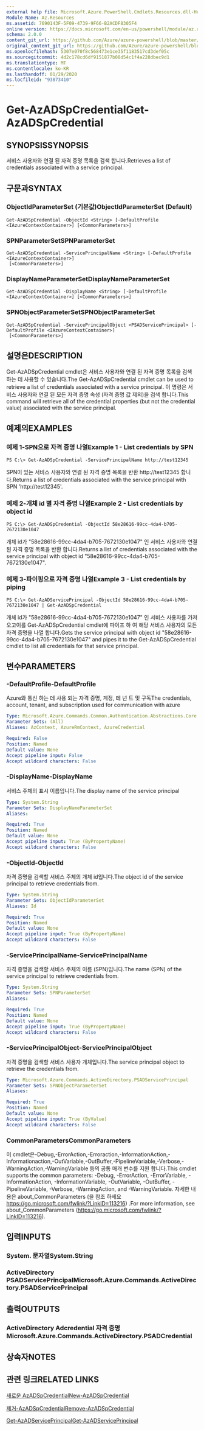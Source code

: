 ```yaml
---
external help file: Microsoft.Azure.PowerShell.Cmdlets.Resources.dll-Help.xml
Module Name: Az.Resources
ms.assetid: 7690143F-5F09-4739-9F66-B2ACDF8305F4
online version: https://docs.microsoft.com/en-us/powershell/module/az.resources/get-azadspcredential
schema: 2.0.0
content_git_url: https://github.com/Azure/azure-powershell/blob/master/src/Resources/Resources/help/Get-AzADSpCredential.md
original_content_git_url: https://github.com/Azure/azure-powershell/blob/master/src/Resources/Resources/help/Get-AzADSpCredential.md
ms.openlocfilehash: 5307e070f8c568473e1ce35f1183517cd3def05c
ms.sourcegitcommit: 4d2c178cd6df9151877b08d54c1f4a228dbec9d1
ms.translationtype: MT
ms.contentlocale: ko-KR
ms.lasthandoff: 01/29/2020
ms.locfileid: "93873410"
---
```

# <span data-ttu-id="417b0-101">Get-AzADSpCredential</span><span class="sxs-lookup"><span data-stu-id="417b0-101">Get-AzADSpCredential</span></span>

## <span data-ttu-id="417b0-102">SYNOPSIS</span><span class="sxs-lookup"><span data-stu-id="417b0-102">SYNOPSIS</span></span>
<span data-ttu-id="417b0-103">서비스 사용자와 연결 된 자격 증명 목록을 검색 합니다.</span><span class="sxs-lookup"><span data-stu-id="417b0-103">Retrieves a list of credentials associated with a service principal.</span></span>

## <span data-ttu-id="417b0-104">구문과</span><span class="sxs-lookup"><span data-stu-id="417b0-104">SYNTAX</span></span>

### <span data-ttu-id="417b0-105">ObjectIdParameterSet (기본값)</span><span class="sxs-lookup"><span data-stu-id="417b0-105">ObjectIdParameterSet (Default)</span></span>
```
Get-AzADSpCredential -ObjectId <String> [-DefaultProfile <IAzureContextContainer>] [<CommonParameters>]
```

### <span data-ttu-id="417b0-106">SPNParameterSet</span><span class="sxs-lookup"><span data-stu-id="417b0-106">SPNParameterSet</span></span>
```
Get-AzADSpCredential -ServicePrincipalName <String> [-DefaultProfile <IAzureContextContainer>]
 [<CommonParameters>]
```

### <span data-ttu-id="417b0-107">DisplayNameParameterSet</span><span class="sxs-lookup"><span data-stu-id="417b0-107">DisplayNameParameterSet</span></span>
```
Get-AzADSpCredential -DisplayName <String> [-DefaultProfile <IAzureContextContainer>] [<CommonParameters>]
```

### <span data-ttu-id="417b0-108">SPNObjectParameterSet</span><span class="sxs-lookup"><span data-stu-id="417b0-108">SPNObjectParameterSet</span></span>
```
Get-AzADSpCredential -ServicePrincipalObject <PSADServicePrincipal> [-DefaultProfile <IAzureContextContainer>]
 [<CommonParameters>]
```

## <span data-ttu-id="417b0-109">설명은</span><span class="sxs-lookup"><span data-stu-id="417b0-109">DESCRIPTION</span></span>
<span data-ttu-id="417b0-110">Get-AzADSpCredential cmdlet은 서비스 사용자와 연결 된 자격 증명 목록을 검색 하는 데 사용할 수 있습니다.</span><span class="sxs-lookup"><span data-stu-id="417b0-110">The Get-AzADSpCredential cmdlet can be used to retrieve a list of credentials associated with a service principal.</span></span>
<span data-ttu-id="417b0-111">이 명령은 서비스 사용자와 연결 된 모든 자격 증명 속성 (자격 증명 값 제외)을 검색 합니다.</span><span class="sxs-lookup"><span data-stu-id="417b0-111">This command will retrieve all of the credential properties (but not the credential value) associated with the service principal.</span></span>

## <span data-ttu-id="417b0-112">예제의</span><span class="sxs-lookup"><span data-stu-id="417b0-112">EXAMPLES</span></span>

### <span data-ttu-id="417b0-113">예제 1-SPN으로 자격 증명 나열</span><span class="sxs-lookup"><span data-stu-id="417b0-113">Example 1 - List credentials by SPN</span></span>

```
PS C:\> Get-AzADSpCredential -ServicePrincipalName http://test12345
```

<span data-ttu-id="417b0-114">SPN이 있는 서비스 사용자와 연결 된 자격 증명 목록을 반환 http://test12345 합니다.</span><span class="sxs-lookup"><span data-stu-id="417b0-114">Returns a list of credentials associated with the service principal with SPN 'http://test12345'.</span></span>

### <span data-ttu-id="417b0-115">예제 2-개체 id 별 자격 증명 나열</span><span class="sxs-lookup"><span data-stu-id="417b0-115">Example 2 - List credentials by object id</span></span>

```
PS C:\> Get-AzADSpCredential -ObjectId 58e28616-99cc-4da4-b705-7672130e1047
```

<span data-ttu-id="417b0-116">개체 id가 "58e28616-99cc-4da4-b705-7672130e1047" 인 서비스 사용자와 연결 된 자격 증명 목록을 반환 합니다.</span><span class="sxs-lookup"><span data-stu-id="417b0-116">Returns a list of credentials associated with the service principal with object id "58e28616-99cc-4da4-b705-7672130e1047".</span></span>

### <span data-ttu-id="417b0-117">예제 3-파이핑으로 자격 증명 나열</span><span class="sxs-lookup"><span data-stu-id="417b0-117">Example 3 - List credentials by piping</span></span>

```
PS C:\> Get-AzADServicePrincipal -ObjectId 58e28616-99cc-4da4-b705-7672130e1047 | Get-AzADSpCredential
```

<span data-ttu-id="417b0-118">개체 id가 "58e28616-99cc-4da4-b705-7672130e1047" 인 서비스 사용자를 가져오고이를 Get-AzADSpCredential cmdlet에 파이프 하 여 해당 서비스 사용자의 모든 자격 증명을 나열 합니다.</span><span class="sxs-lookup"><span data-stu-id="417b0-118">Gets the service principal with object id "58e28616-99cc-4da4-b705-7672130e1047" and pipes it to the Get-AzADSpCredential cmdlet to list all credentials for that service principal.</span></span>

## <span data-ttu-id="417b0-119">변수</span><span class="sxs-lookup"><span data-stu-id="417b0-119">PARAMETERS</span></span>

### <span data-ttu-id="417b0-120">-DefaultProfile</span><span class="sxs-lookup"><span data-stu-id="417b0-120">-DefaultProfile</span></span>
<span data-ttu-id="417b0-121">Azure와 통신 하는 데 사용 되는 자격 증명, 계정, 테 넌 트 및 구독</span><span class="sxs-lookup"><span data-stu-id="417b0-121">The credentials, account, tenant, and subscription used for communication with azure</span></span>

```yaml
Type: Microsoft.Azure.Commands.Common.Authentication.Abstractions.Core.IAzureContextContainer
Parameter Sets: (All)
Aliases: AzContext, AzureRmContext, AzureCredential

Required: False
Position: Named
Default value: None
Accept pipeline input: False
Accept wildcard characters: False
```

### <span data-ttu-id="417b0-122">-DisplayName</span><span class="sxs-lookup"><span data-stu-id="417b0-122">-DisplayName</span></span>
<span data-ttu-id="417b0-123">서비스 주체의 표시 이름입니다.</span><span class="sxs-lookup"><span data-stu-id="417b0-123">The display name of the service principal</span></span>

```yaml
Type: System.String
Parameter Sets: DisplayNameParameterSet
Aliases:

Required: True
Position: Named
Default value: None
Accept pipeline input: True (ByPropertyName)
Accept wildcard characters: False
```

### <span data-ttu-id="417b0-124">-ObjectId</span><span class="sxs-lookup"><span data-stu-id="417b0-124">-ObjectId</span></span>
<span data-ttu-id="417b0-125">자격 증명을 검색할 서비스 주체의 개체 id입니다.</span><span class="sxs-lookup"><span data-stu-id="417b0-125">The object id of the service principal to retrieve credentials from.</span></span>

```yaml
Type: System.String
Parameter Sets: ObjectIdParameterSet
Aliases: Id

Required: True
Position: Named
Default value: None
Accept pipeline input: True (ByPropertyName)
Accept wildcard characters: False
```

### <span data-ttu-id="417b0-126">-ServicePrincipalName</span><span class="sxs-lookup"><span data-stu-id="417b0-126">-ServicePrincipalName</span></span>
<span data-ttu-id="417b0-127">자격 증명을 검색할 서비스 주체의 이름 (SPN)입니다.</span><span class="sxs-lookup"><span data-stu-id="417b0-127">The name (SPN) of the service principal to retrieve credentials from.</span></span>

```yaml
Type: System.String
Parameter Sets: SPNParameterSet
Aliases:

Required: True
Position: Named
Default value: None
Accept pipeline input: True (ByPropertyName)
Accept wildcard characters: False
```

### <span data-ttu-id="417b0-128">-ServicePrincipalObject</span><span class="sxs-lookup"><span data-stu-id="417b0-128">-ServicePrincipalObject</span></span>
<span data-ttu-id="417b0-129">자격 증명을 검색할 서비스 사용자 개체입니다.</span><span class="sxs-lookup"><span data-stu-id="417b0-129">The service principal object to retrieve the credentials from.</span></span>

```yaml
Type: Microsoft.Azure.Commands.ActiveDirectory.PSADServicePrincipal
Parameter Sets: SPNObjectParameterSet
Aliases:

Required: True
Position: Named
Default value: None
Accept pipeline input: True (ByValue)
Accept wildcard characters: False
```

### <span data-ttu-id="417b0-130">CommonParameters</span><span class="sxs-lookup"><span data-stu-id="417b0-130">CommonParameters</span></span>
<span data-ttu-id="417b0-131">이 cmdlet은-Debug,-ErrorAction,-Erroraction,-InformationAction,-Informationaction,-OutVariable,-OutBuffer,-PipelineVariable,-Verbose,-WarningAction,-WarningVariable 등의 공통 매개 변수를 지원 합니다.</span><span class="sxs-lookup"><span data-stu-id="417b0-131">This cmdlet supports the common parameters: -Debug, -ErrorAction, -ErrorVariable, -InformationAction, -InformationVariable, -OutVariable, -OutBuffer, -PipelineVariable, -Verbose, -WarningAction, and -WarningVariable.</span></span> <span data-ttu-id="417b0-132">자세한 내용은 about_CommonParameters (을 참조 하세요 https://go.microsoft.com/fwlink/?LinkID=113216) .</span><span class="sxs-lookup"><span data-stu-id="417b0-132">For more information, see about_CommonParameters (https://go.microsoft.com/fwlink/?LinkID=113216).</span></span>

## <span data-ttu-id="417b0-133">입력</span><span class="sxs-lookup"><span data-stu-id="417b0-133">INPUTS</span></span>

### <span data-ttu-id="417b0-134">System. 문자열</span><span class="sxs-lookup"><span data-stu-id="417b0-134">System.String</span></span>

### <span data-ttu-id="417b0-135">ActiveDirectory PSADServicePrincipal</span><span class="sxs-lookup"><span data-stu-id="417b0-135">Microsoft.Azure.Commands.ActiveDirectory.PSADServicePrincipal</span></span>

## <span data-ttu-id="417b0-136">출력</span><span class="sxs-lookup"><span data-stu-id="417b0-136">OUTPUTS</span></span>

### <span data-ttu-id="417b0-137">ActiveDirectory Adcredential 자격 증명</span><span class="sxs-lookup"><span data-stu-id="417b0-137">Microsoft.Azure.Commands.ActiveDirectory.PSADCredential</span></span>

## <span data-ttu-id="417b0-138">상속자</span><span class="sxs-lookup"><span data-stu-id="417b0-138">NOTES</span></span>

## <span data-ttu-id="417b0-139">관련 링크</span><span class="sxs-lookup"><span data-stu-id="417b0-139">RELATED LINKS</span></span>

[<span data-ttu-id="417b0-140">새로운 AzADSpCredential</span><span class="sxs-lookup"><span data-stu-id="417b0-140">New-AzADSpCredential</span></span>](./New-AzADSpCredential.md)

[<span data-ttu-id="417b0-141">제거-AzADSpCredential</span><span class="sxs-lookup"><span data-stu-id="417b0-141">Remove-AzADSpCredential</span></span>](./Remove-AzADSpCredential.md)

[<span data-ttu-id="417b0-142">Get-AzADServicePrincipal</span><span class="sxs-lookup"><span data-stu-id="417b0-142">Get-AzADServicePrincipal</span></span>](./Get-AzADServicePrincipal.md)

